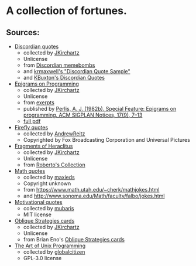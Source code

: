 # A collection of fortunes.

## Sources:

- [Discordian quotes](discordian)
  - collected by [JKirchartz](https://github.com/JKirchartz/fortunes/blob/master/memebomb)
  - Unlicense
  - from [Discordian memebombs](http://principiadiscordia.com/memebombs/)
  - and [krmaxwell's "Discordian Quote Sample"](https://gist.github.com/krmaxwell/7131789)
  - and [KBuxton's Discordian Quotes](https://kbuxton.com/discordia/discordianquotes.html)
- [Epigrams on Programming](epigrams_on_programming)
  - collected by [JKirchartz](https://github.com/JKirchartz/fortunes/blob/master/epigrams_in_programming)
  - Unlicense
  - from [exerpts](http://www.cs.yale.edu/homes/perlis-alan/quotes.html)
  - published by [Perlis, A. J. (1982b). Special Feature: Epigrams on programming. ACM SIGPLAN Notices, 17(9), 7–13](https://doi.org/10.1145/947955.1083808)
  - [full pdf](https://gwern.net/doc/cs/algorithm/1982-perlis.pdf)
- [Firefly quotes](firefly)
  - collected by [AndrewReitz](https://github.com/AndrewReitz/fortune-firefly)
  - Copyrighted by Fox Broadcasting Corporation and Universal Pictures
- [Fragments of Heraclitus](fragments_of_heraclitus)
  - collected by [JKirchartz](https://github.com/JKirchartz/fortunes/blob/master/HeraclitusFragments)
  - Unlicense
  - from [Roberto's Collection](https://github.com/r03ert0/Heraclitus-Fragments)
- [Math quotes](math)
  - collected by [maxieds](https://github.com/maxieds/math-fortune-mod)
  - Copyright unknown
  - from https://www.math.utah.edu/~cherk/mathjokes.html
  - and http://www.sonoma.edu/Math/faculty/falbo/jokes.html
- [Motivational quotes](motivate)
  - collected by [mubaris](https://github.com/mubaris/motivate)
  - MIT license
- [Oblique Strategies cards](oblique_strategies)
  - collected by [JKirchartz](https://github.com/JKirchartz/fortunes/blob/master/ObliqueStrategies)
  - Unlicense
  - from Brian Eno's [Oblique Strategies cards](https://en.wikipedia.org/wiki/Oblique_Strategies)
- [The Art of Unix Programming](taoup)
  - collected by [globalcitizen](https://github.com/globalcitizen/taoup)
  - GPL-3.0 license
